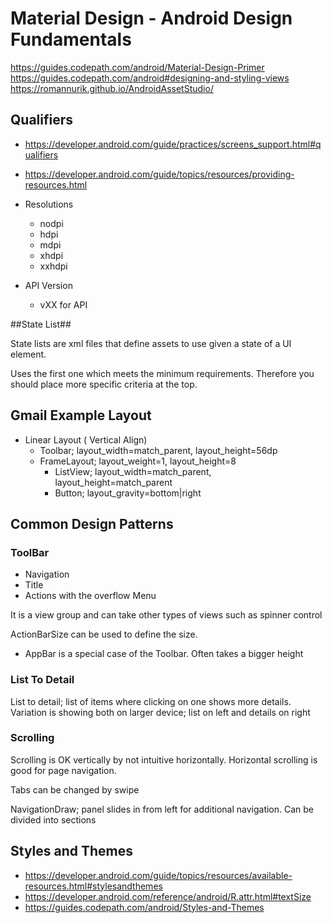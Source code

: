 # Material Design - Android Design Fundamentals #

https://guides.codepath.com/android/Material-Design-Primer
https://guides.codepath.com/android#designing-and-styling-views
https://romannurik.github.io/AndroidAssetStudio/

## Qualifiers ##

- https://developer.android.com/guide/practices/screens_support.html#qualifiers
- https://developer.android.com/guide/topics/resources/providing-resources.html

- Resolutions
	- nodpi
	- hdpi
	- mdpi
	- xhdpi
	- xxhdpi
- API Version
	- vXX for API


##State List##

State lists are xml files that define assets to use given a state of a UI element.

Uses the first one which meets the minimum requirements. Therefore you should place more specific criteria at the top.

## Gmail Example Layout ##

- Linear Layout ( Vertical Align)
	- Toolbar; layout_width=match_parent, layout_height=56dp
	- FrameLayout; layout_weight=1, layout_height=8 
		- ListView; layout_width=match_parent, layout_height=match_parent
		- Button; layout_gravity=bottom|right

## Common Design Patterns ##
### ToolBar ###

- Navigation
- Title
- Actions with the overflow Menu

It is a view group and can take other types of views such as spinner control

ActionBarSize can be used to define the size.

- AppBar is a special case of the Toolbar. Often takes a bigger height

### List To Detail ###

List to detail; list of items where clicking on one shows more details.
Variation is showing both on larger device; list on left and details on right

### Scrolling ###

Scrolling is OK vertically by not intuitive horizontally. Horizontal scrolling is good for page navigation.

Tabs can be changed by swipe

NavigationDraw; panel slides in from left for additional navigation. Can be divided into sections

## Styles and Themes ##

- https://developer.android.com/guide/topics/resources/available-resources.html#stylesandthemes
- https://developer.android.com/reference/android/R.attr.html#textSize
- https://guides.codepath.com/android/Styles-and-Themes